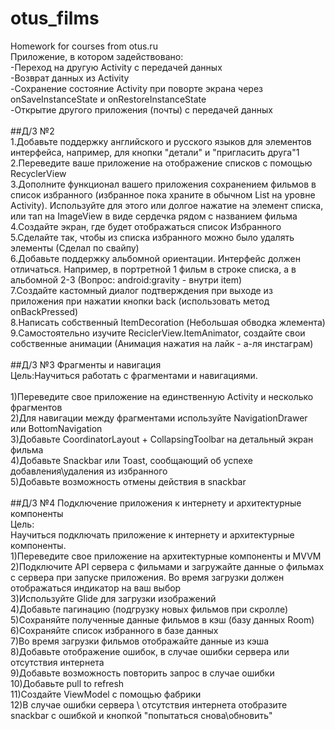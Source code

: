 # otus_films
Homework for courses from otus.ru <br>
Приложение, в котором задействовано: <br>
-Переход на другую Activity с передачей данных <br>
-Возврат данных из Activity <br>
-Сохранение состояние Activity при поворте экрана через onSaveInstanceState и onRestoreInstanceState <br>
-Открытие другого приложения (почты) с передачей данных  <br>
<br>
##Д/З №2 <br>
1.Добавьте поддержку английского и русского языков для элементов интерфейса, например, для кнопки "детали" и "пригласить друга"1 <br>
2.Переведите ваше приложение на отображение списков с помощью RecyclerView <br>
3.Дополните функционал вашего приложения сохранением фильмов в список избранного (избранное пока храните в обычном List на уровне Activity).  Используйте для этого или долгое нажатие на элемент списка, или тап на ImageView в виде сердечка рядом с названием фильма <br>
4.Создайте экран, где будет отображаться список Избранного <br>
5.Сделайте так, чтобы из списка избранного можно было удалять элементы (Сделал по свайпу) <br>
6.Добавьте поддержку альбомной ориентации. Интерфейс должен отличаться. Например, в портретной 1 фильм в строке списка, а в альбомной 2-3 (Вопрос: android:gravity - внутри item) <br>
7.Создайте кастомный диалог подтверждения при выходе из приложения при нажатии кнопки back (использовать метод onBackPressed) <br>
8.Написать собственный ItemDecoration (Небольшая обводка жлемента) <br>
9.Самостоятельно изучите ReciclerView.ItemAnimator, создайте свои собственные анимации (Анимация нажатия на лайк - а-ля инстаграм) <br>
<br>
##Д/3 №3 Фрагменты и навигация <br>
Цель:Научиться работать с фрагментами и навигациями. <br>
<br>
1)Переведите свое приложение на единственную Activity и несколько фрагментов <br>
2)Для навигации между фрагментами используйте NavigationDrawer или BottomNavigation <br>
3)Добавьте CoordinatorLayout + CollapsingToolbar на детальный экран фильма <br>
4)Добавьте Snackbar или Toast, сообщающий об успехе добавления\удаления из избранного <br>
5)Добавьте возможность отмены действия в snackbar <br>
<br>
##Д/З №4 Подключение приложения к интернету и архитектурные компоненты <br>
Цель: <br>
Научиться подключать приложение к интернету и архитектурные компоненты.<br>
1)Переведите свое приложение на архитектурные компоненты и MVVM <br>
2)Подключите API сервера с фильмами и загружайте данные о фильмах с сервера при запуске приложения. Во время загрузки должен отображаться индикатор на ваш выбор <br>
3)Используйте Glide для загрузки изображений <br>
4)Добавьте пагинацию (подгрузку новых фильмов  при скролле) <br>
5)Сохраняйте полученные данные фильмов в кэш (базу данных Room) <br>
6)Сохраняйте список избранного в базе данных <br>
7)Во время загрузки фильмов отображайте данные из кэша <br>
8)Добавьте отображение ошибок, в случае ошибки сервера или отсутствия интернета <br>
9)Добавьте возможность повторить запрос в случае ошибки <br>
10)Добавьте pull to refresh <br>
11)Создайте ViewModel с помощью фабрики <br>
12)В случае ошибки сервера \ отсутствия интернета отобразите snackbar с ошибкой и кнопкой "попытаться снова\обновить"